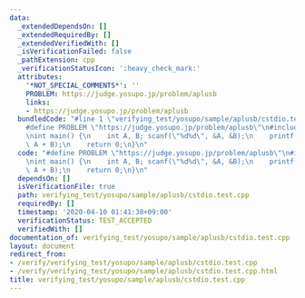 ```yaml
---
data:
  _extendedDependsOn: []
  _extendedRequiredBy: []
  _extendedVerifiedWith: []
  _isVerificationFailed: false
  _pathExtension: cpp
  _verificationStatusIcon: ':heavy_check_mark:'
  attributes:
    '*NOT_SPECIAL_COMMENTS*': ''
    PROBLEM: https://judge.yosupo.jp/problem/aplusb
    links:
    - https://judge.yosupo.jp/problem/aplusb
  bundledCode: "#line 1 \"verifying_test/yosupo/sample/aplusb/cstdio.test.cpp\"\n\
    #define PROBLEM \"https://judge.yosupo.jp/problem/aplusb\"\n#include <cstdio>\n\
    \nint main() {\n    int A, B; scanf(\"%d%d\", &A, &B);\n    printf(\"%d\\n\",\
    \ A + B);\n    return 0;\n}\n"
  code: "#define PROBLEM \"https://judge.yosupo.jp/problem/aplusb\"\n#include <cstdio>\n\
    \nint main() {\n    int A, B; scanf(\"%d%d\", &A, &B);\n    printf(\"%d\\n\",\
    \ A + B);\n    return 0;\n}\n"
  dependsOn: []
  isVerificationFile: true
  path: verifying_test/yosupo/sample/aplusb/cstdio.test.cpp
  requiredBy: []
  timestamp: '2020-04-10 01:41:38+09:00'
  verificationStatus: TEST_ACCEPTED
  verifiedWith: []
documentation_of: verifying_test/yosupo/sample/aplusb/cstdio.test.cpp
layout: document
redirect_from:
- /verify/verifying_test/yosupo/sample/aplusb/cstdio.test.cpp
- /verify/verifying_test/yosupo/sample/aplusb/cstdio.test.cpp.html
title: verifying_test/yosupo/sample/aplusb/cstdio.test.cpp
---
```

